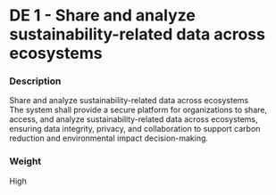 
#  DE 1 - Share and analyze sustainability-related data across ecosystems



### Description

<p>Share and analyze sustainability-related data across ecosystems<br>The system shall provide a secure platform for organizations to share, access, and analyze sustainability-related data across ecosystems, ensuring data integrity, privacy, and collaboration to support carbon reduction and environmental impact decision-making.</p>







### Weight

High









